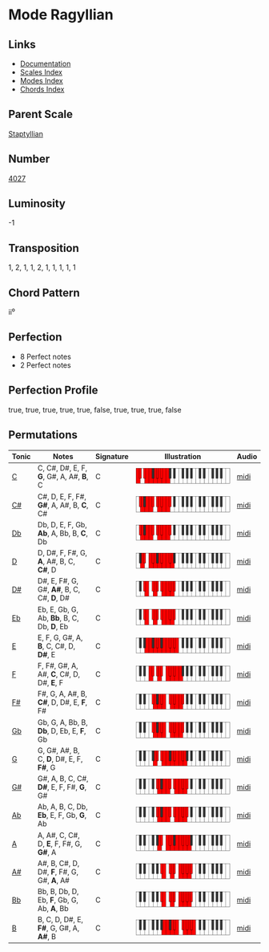 # Mode Ragyllian

## Links

- [Documentation](README.md)
- [Scales Index](Scales.md)
- [Modes Index](Modes.md)
- [Chords Index](Chords.md)

## Parent Scale

[Staptyllian](ScaleStaptyllian.md)

## Number

[4027](https://ianring.com/musictheory/scales/4027)

## Luminosity

-1

## Transposition

1, 2, 1, 1, 2, 1, 1, 1, 1, 1

## Chord Pattern

ii⁰

## Perfection

- 8 Perfect notes
- 2 Perfect notes

## Perfection Profile

true, true, true, true, true, false, true, true, true, false

## Permutations

| Tonic | Notes | Signature | Illustration | Audio |
|-------|-------|-----------|--------------|-------|
| [C](ModeCNaturalRagyllian.md) | C, C#, D#, E, F, **G**, G#, A, A#, **B**, C | C | ![CNaturalRagyllian](ModeCNaturalRagyllian.png) | [midi](https://github.com/edipermadi/music/blob/main/docs/ModeCNaturalRagyllian.mid?raw=true) |
| [C#](ModeCSharpRagyllian.md) | C#, D, E, F, F#, **G#**, A, A#, B, **C**, C# | C | ![CSharpRagyllian](ModeCSharpRagyllian.png) | [midi](https://github.com/edipermadi/music/blob/main/docs/ModeCSharpRagyllian.mid?raw=true) |
| [Db](ModeDFlatRagyllian.md) | Db, D, E, F, Gb, **Ab**, A, Bb, B, **C**, Db | C | ![DFlatRagyllian](ModeDFlatRagyllian.png) | [midi](https://github.com/edipermadi/music/blob/main/docs/ModeDFlatRagyllian.mid?raw=true) |
| [D](ModeDNaturalRagyllian.md) | D, D#, F, F#, G, **A**, A#, B, C, **C#**, D | C | ![DNaturalRagyllian](ModeDNaturalRagyllian.png) | [midi](https://github.com/edipermadi/music/blob/main/docs/ModeDNaturalRagyllian.mid?raw=true) |
| [D#](ModeDSharpRagyllian.md) | D#, E, F#, G, G#, **A#**, B, C, C#, **D**, D# | C | ![DSharpRagyllian](ModeDSharpRagyllian.png) | [midi](https://github.com/edipermadi/music/blob/main/docs/ModeDSharpRagyllian.mid?raw=true) |
| [Eb](ModeEFlatRagyllian.md) | Eb, E, Gb, G, Ab, **Bb**, B, C, Db, **D**, Eb | C | ![EFlatRagyllian](ModeEFlatRagyllian.png) | [midi](https://github.com/edipermadi/music/blob/main/docs/ModeEFlatRagyllian.mid?raw=true) |
| [E](ModeENaturalRagyllian.md) | E, F, G, G#, A, **B**, C, C#, D, **D#**, E | C | ![ENaturalRagyllian](ModeENaturalRagyllian.png) | [midi](https://github.com/edipermadi/music/blob/main/docs/ModeENaturalRagyllian.mid?raw=true) |
| [F](ModeFNaturalRagyllian.md) | F, F#, G#, A, A#, **C**, C#, D, D#, **E**, F | C | ![FNaturalRagyllian](ModeFNaturalRagyllian.png) | [midi](https://github.com/edipermadi/music/blob/main/docs/ModeFNaturalRagyllian.mid?raw=true) |
| [F#](ModeFSharpRagyllian.md) | F#, G, A, A#, B, **C#**, D, D#, E, **F**, F# | C | ![FSharpRagyllian](ModeFSharpRagyllian.png) | [midi](https://github.com/edipermadi/music/blob/main/docs/ModeFSharpRagyllian.mid?raw=true) |
| [Gb](ModeGFlatRagyllian.md) | Gb, G, A, Bb, B, **Db**, D, Eb, E, **F**, Gb | C | ![GFlatRagyllian](ModeGFlatRagyllian.png) | [midi](https://github.com/edipermadi/music/blob/main/docs/ModeGFlatRagyllian.mid?raw=true) |
| [G](ModeGNaturalRagyllian.md) | G, G#, A#, B, C, **D**, D#, E, F, **F#**, G | C | ![GNaturalRagyllian](ModeGNaturalRagyllian.png) | [midi](https://github.com/edipermadi/music/blob/main/docs/ModeGNaturalRagyllian.mid?raw=true) |
| [G#](ModeGSharpRagyllian.md) | G#, A, B, C, C#, **D#**, E, F, F#, **G**, G# | C | ![GSharpRagyllian](ModeGSharpRagyllian.png) | [midi](https://github.com/edipermadi/music/blob/main/docs/ModeGSharpRagyllian.mid?raw=true) |
| [Ab](ModeAFlatRagyllian.md) | Ab, A, B, C, Db, **Eb**, E, F, Gb, **G**, Ab | C | ![AFlatRagyllian](ModeAFlatRagyllian.png) | [midi](https://github.com/edipermadi/music/blob/main/docs/ModeAFlatRagyllian.mid?raw=true) |
| [A](ModeANaturalRagyllian.md) | A, A#, C, C#, D, **E**, F, F#, G, **G#**, A | C | ![ANaturalRagyllian](ModeANaturalRagyllian.png) | [midi](https://github.com/edipermadi/music/blob/main/docs/ModeANaturalRagyllian.mid?raw=true) |
| [A#](ModeASharpRagyllian.md) | A#, B, C#, D, D#, **F**, F#, G, G#, **A**, A# | C | ![ASharpRagyllian](ModeASharpRagyllian.png) | [midi](https://github.com/edipermadi/music/blob/main/docs/ModeASharpRagyllian.mid?raw=true) |
| [Bb](ModeBFlatRagyllian.md) | Bb, B, Db, D, Eb, **F**, Gb, G, Ab, **A**, Bb | C | ![BFlatRagyllian](ModeBFlatRagyllian.png) | [midi](https://github.com/edipermadi/music/blob/main/docs/ModeBFlatRagyllian.mid?raw=true) |
| [B](ModeBNaturalRagyllian.md) | B, C, D, D#, E, **F#**, G, G#, A, **A#**, B | C | ![BNaturalRagyllian](ModeBNaturalRagyllian.png) | [midi](https://github.com/edipermadi/music/blob/main/docs/ModeBNaturalRagyllian.mid?raw=true) |
